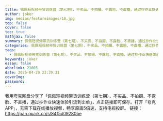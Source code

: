 ```yaml
---
title: 佩佩短视频带货训练营（第七期），不买品、不拍摄、不露脸、不直播，通过抄作业快速体验引流到出单
author: joker
img: medias/featureimages/10.jpg
top: false
cover: false
toc: true
mathjax: false
summary: 佩佩短视频带货训练营（第七期），不买品、不拍摄、不露脸、不直播，通过抄作业快速体验引流到出单
categories: 佩佩短视频带货训练营（第七期），不买品、不拍摄、不露脸、不直播，通过抄作业快速体验引流到出单
tags:
  - 佩佩短视频带货训练营（第七期），不买品、不拍摄、不露脸、不直播，通过抄作业快速体验引流到出单
keywords: joker
essay: false
abbrlink: 21005
date: 2025-04-20 23:39:31
coverImg:
password:
---
```


我用夸克网盘分享了「佩佩短视频带货训练营（第七期），不买品、不拍摄、不露脸、不直播，通过抄作业快速体验引流到出单」，点击链接即可保存。打开「夸克APP」，无需下载在线播放视频，畅享原画5倍速，支持电视投屏。
链接：https://pan.quark.cn/s/84f5d09280be
